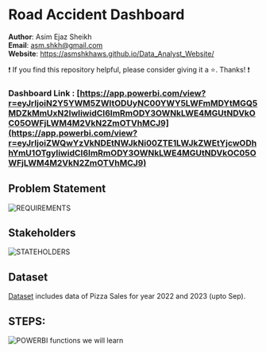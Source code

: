 # Road Accident Dashboard

**Author**: Asim Ejaz Sheikh <br />
**Email**: asm.shkh@gmail.com <br />
**Website**: https://asmshkhaws.github.io/Data_Analyst_Website/ <br />

:exclamation: If you find this repository helpful, please consider giving it a :star:. Thanks! :exclamation:

### Dashboard Link : [https://app.powerbi.com/view?r=eyJrIjoiN2Y5YWM5ZWItODUyNC00YWY5LWFmMDYtMGQ5MDZkMmUxN2IwIiwidCI6ImRmODY3OWNkLWE4MGUtNDVkOC05OWFjLWM4M2VkN2ZmOTVhMCJ9](https://app.powerbi.com/view?r=eyJrIjoiZWQwYzVkNDEtNWJkNi00ZTE1LWJkZWEtYjcwODhhYmU1OTgyIiwidCI6ImRmODY3OWNkLWE4MGUtNDVkOC05OWFjLWM4M2VkN2ZmOTVhMCJ9)

## Problem Statement
![REQUIREMENTS](https://github.com/asmshkhaws/ROAD_ACCIDENT_POWER_BI/assets/119579424/a1c89485-0bb6-4f64-a249-a2db5d4652e8)

## Stakeholders
![STATEHOLDERS](https://github.com/asmshkhaws/ROAD_ACCIDENT_POWER_BI/assets/119579424/189916bc-9f56-45e4-9887-2f4056d213cc)

## Dataset

[Dataset](https://drive.google.com/file/d/1po_7QivCqGceixWVXCoX_ftzf8scG-sl/view) includes data of Pizza Sales for year 2022 and 2023 (upto Sep).

## STEPS:
![POWERBI functions we will learn](https://github.com/asmshkhaws/ROAD_ACCIDENT_POWER_BI/assets/119579424/0801a85a-7d1f-4505-b4c7-255300ddc41b)
